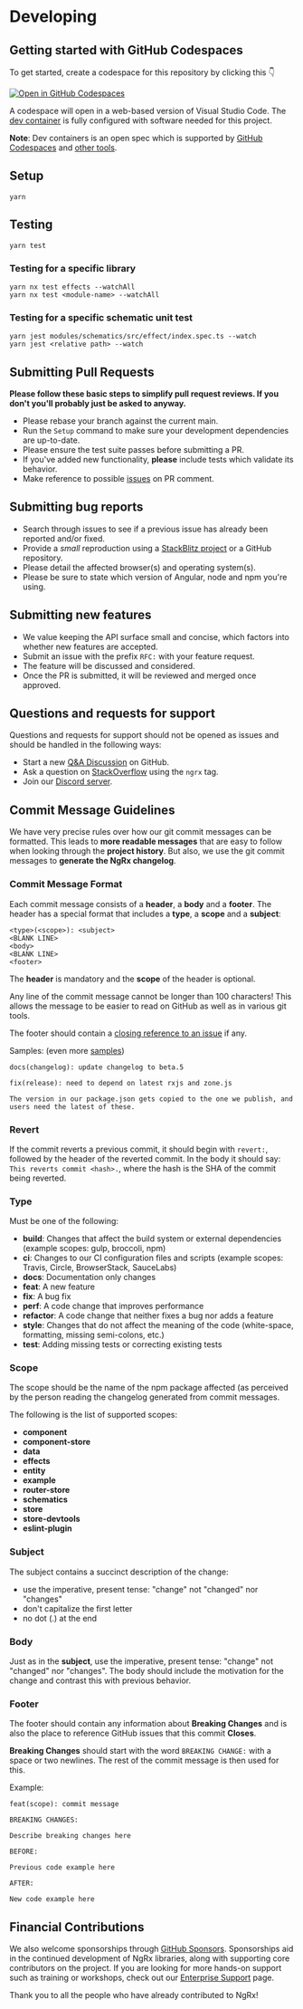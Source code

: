 # Developing

## Getting started with GitHub Codespaces

To get started, create a codespace for this repository by clicking this 👇

[![Open in GitHub Codespaces](https://github.com/codespaces/badge.svg)](https://github.com/codespaces/new?hide_repo_select=true&ref=main&repo=83716883)

A codespace will open in a web-based version of Visual Studio Code. The [dev container](.devcontainer/devcontainer.json) is fully configured with software needed for this project.

**Note**: Dev containers is an open spec which is supported by [GitHub Codespaces](https://github.com/codespaces) and [other tools](https://containers.dev/supporting).

## Setup

```shell
yarn
```

## Testing

```shell
yarn test
```

### Testing for a specific library

```shell
yarn nx test effects --watchAll
yarn nx test <module-name> --watchAll
```

### Testing for a specific schematic unit test

```shell
yarn jest modules/schematics/src/effect/index.spec.ts --watch
yarn jest <relative path> --watch
```

## Submitting Pull Requests

**Please follow these basic steps to simplify pull request reviews. If you don't you'll probably just be asked to anyway.**

- Please rebase your branch against the current main.
- Run the `Setup` command to make sure your development dependencies are up-to-date.
- Please ensure the test suite passes before submitting a PR.
- If you've added new functionality, **please** include tests which validate its behavior.
- Make reference to possible [issues](https://github.com/ngrx/platform/issues) on PR comment.

## Submitting bug reports

- Search through issues to see if a previous issue has already been reported and/or fixed.
- Provide a _small_ reproduction using a [StackBlitz project](https://stackblitz.com/edit/ngrx-seed) or a GitHub repository.
- Please detail the affected browser(s) and operating system(s).
- Please be sure to state which version of Angular, node and npm you're using.

## Submitting new features

- We value keeping the API surface small and concise, which factors into whether new features are accepted.
- Submit an issue with the prefix `RFC:` with your feature request.
- The feature will be discussed and considered.
- Once the PR is submitted, it will be reviewed and merged once approved.

## Questions and requests for support

Questions and requests for support should not be opened as issues and should be handled in the following ways:

- Start a new [Q&A Discussion](https://github.com/ngrx/platform/discussions/new?category=q-a) on GitHub.
- Ask a question on [StackOverflow](https://stackoverflow.com/questions/tagged/ngrx) using the `ngrx` tag.
- Join our [Discord server](https://discord.com/invite/ngrx).

## <a name="commit"></a> Commit Message Guidelines

We have very precise rules over how our git commit messages can be formatted. This leads to **more
readable messages** that are easy to follow when looking through the **project history**. But also,
we use the git commit messages to **generate the NgRx changelog**.

### Commit Message Format

Each commit message consists of a **header**, a **body** and a **footer**. The header has a special
format that includes a **type**, a **scope** and a **subject**:

```
<type>(<scope>): <subject>
<BLANK LINE>
<body>
<BLANK LINE>
<footer>
```

The **header** is mandatory and the **scope** of the header is optional.

Any line of the commit message cannot be longer than 100 characters! This allows the message to be easier
to read on GitHub as well as in various git tools.

The footer should contain a [closing reference to an issue](https://help.github.com/articles/closing-issues-via-commit-messages/) if any.

Samples: (even more [samples](https://github.com/ngrx/platform/commits/main))

```
docs(changelog): update changelog to beta.5
```

```
fix(release): need to depend on latest rxjs and zone.js

The version in our package.json gets copied to the one we publish, and users need the latest of these.
```

### Revert

If the commit reverts a previous commit, it should begin with `revert:`, followed by the header of the reverted commit. In the body it should say: `This reverts commit <hash>.`, where the hash is the SHA of the commit being reverted.

### Type

Must be one of the following:

- **build**: Changes that affect the build system or external dependencies (example scopes: gulp, broccoli, npm)
- **ci**: Changes to our CI configuration files and scripts (example scopes: Travis, Circle, BrowserStack, SauceLabs)
- **docs**: Documentation only changes
- **feat**: A new feature
- **fix**: A bug fix
- **perf**: A code change that improves performance
- **refactor**: A code change that neither fixes a bug nor adds a feature
- **style**: Changes that do not affect the meaning of the code (white-space, formatting, missing semi-colons, etc.)
- **test**: Adding missing tests or correcting existing tests

### Scope

The scope should be the name of the npm package affected (as perceived by the person reading the changelog generated from commit messages.

The following is the list of supported scopes:

- **component**
- **component-store**
- **data**
- **effects**
- **entity**
- **example**
- **router-store**
- **schematics**
- **store**
- **store-devtools**
- **eslint-plugin**

### Subject

The subject contains a succinct description of the change:

- use the imperative, present tense: "change" not "changed" nor "changes"
- don't capitalize the first letter
- no dot (.) at the end

### Body

Just as in the **subject**, use the imperative, present tense: "change" not "changed" nor "changes".
The body should include the motivation for the change and contrast this with previous behavior.

### Footer

The footer should contain any information about **Breaking Changes** and is also the place to
reference GitHub issues that this commit **Closes**.

**Breaking Changes** should start with the word `BREAKING CHANGE:` with a space or two newlines. The rest of the commit message is then used for this.

Example:

```
feat(scope): commit message

BREAKING CHANGES:

Describe breaking changes here

BEFORE:

Previous code example here

AFTER:

New code example here
```

## Financial Contributions

We also welcome sponsorships through [GitHub Sponsors](https://github.com/sponsors/ngrx). Sponsorships aid in the continued development of NgRx libraries, along with supporting core contributors on the project. If you are looking for more hands-on support such as training or workshops, check out our [Enterprise Support](https://ngrx.io/enterprise-support) page.

Thank you to all the people who have already contributed to NgRx!
